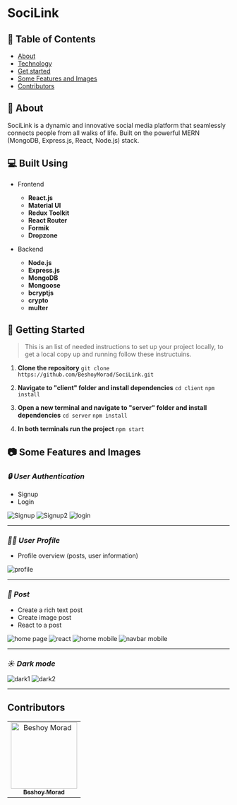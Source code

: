 # SociLink

## 📝 Table of Contents

- [About](#about)
- [Technology](#tech)
- [Get started](#get-started)
- [Some Features and Images](#features)
- [Contributors](#Contributors)

## 📖 About <a name = "about"></a>

SociLink is a dynamic and innovative social media platform that seamlessly connects people from all walks of life. Built on the powerful MERN (MongoDB, Express.js, React, Node.js) stack.

## 💻 Built Using <a name = "tech"></a>

- Frontend

  - **React.js**
  - **Material UI**
  - **Redux Toolkit**
  - **React Router**
  - **Formik**
  - **Dropzone**

- Backend
  - **Node.js**
  - **Express.js**
  - **MongoDB**
  - **Mongoose**
  - **bcryptjs**
  - **crypto**
  - **multer**

## 🏁 Getting Started <a name = "get-started"></a>

> This is an list of needed instructions to set up your project locally, to get a local copy up and running follow these instructuins.

1. **Clone the repository**
   `git clone https://github.com/BeshoyMorad/SociLink.git`

2. **Navigate to "client" folder and install dependencies**
   `cd client`
   `npm install`

3. **Open a new terminal and navigate to "server" folder and install dependencies**
   `cd server`
   `npm install`

4. **In both terminals run the project**
   `npm start`

## 📷 Some Features and Images <a name = "features"></a>

### _🔒 User Authentication_

- Signup
- Login

![Signup](https://github.com/BeshoyMorad/SociLink/assets/82404564/f61767b4-6207-4999-b9b1-7046349c2c9c)
![Signup2](https://github.com/BeshoyMorad/SociLink/assets/82404564/a52c5fa7-655c-46d6-a48c-12158be21cca)
![login](https://github.com/BeshoyMorad/SociLink/assets/82404564/49ca94d4-7fa5-4015-924d-526134f4b8dc)


---

### _🙍‍♂️ User Profile_

- Profile overview (posts, user information)

![profile](https://github.com/BeshoyMorad/SociLink/assets/82404564/23d7289f-f43a-48e4-8a38-bd87b3b575c4)

---

### _📰 Post_

- Create a rich text post
- Create image post
- React to a post

![home page](https://github.com/BeshoyMorad/SociLink/assets/82404564/fbac1bda-0483-4f9a-ad03-6a0ca0b6c6cc)
![react](https://github.com/BeshoyMorad/SociLink/assets/82404564/20a89511-4d8c-4383-8668-519b8087f4b8)
![home mobile](https://github.com/BeshoyMorad/SociLink/assets/82404564/55338a4b-040c-496c-8c89-5b09c41feb20)
![navbar mobile](https://github.com/BeshoyMorad/SociLink/assets/82404564/3b13e9a1-f80b-43c4-8213-7b1792c23d7d)

---

### _☀️ Dark mode_

![dark1](https://github.com/BeshoyMorad/SociLink/assets/82404564/a4d8491b-96f0-4647-b242-c69c64a5ff99)
![dark2](https://github.com/BeshoyMorad/SociLink/assets/82404564/19ddbdb3-c28c-4c5b-9cf7-6f393c298cbd)

---

## Contributors <a name = "Contributors"></a>

<table>
  <tr>
    <td align="center">
    <a href="https://github.com/BeshoyMorad" target="_black">
    <img src="https://avatars.githubusercontent.com/u/82404564?v=4" width="150px;" alt="Beshoy Morad"/>
    <br />
    <sub><b>Beshoy Morad</b></sub></a>
    </td>
  </tr>
 </table>

